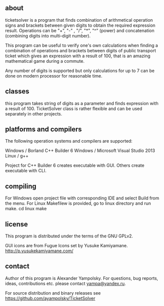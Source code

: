 
about
-----

ticketsolver is a program that finds combination of arithmetical operation signs
and brackets between given digits to obtain the required expression result.
Operations can be "+", "-" , "/", "*", "^" (power) and concatenation (combining
digits into multi-digit number).

This program can be useful to verify one's own calculations when finding a
combination of operations and brackets between digits of public transport ticket
which gives an expression with a result of 100, that is an amazing mathematical
game during a commute.

Any number of digits is supported but only calculations for up to 7 can be done
on modern processor for reasonable time.

classes
-------

this program takes string of digits as a parameter and finds expression with a
result of 100. TicketSolver class is rather flexible and can be used separately
in other projects.

platforms and compilers
-----------------------

The following operation systems and compilers are supported:

Windows / Borland C++ Builder 6
Windows / Microsoft Visual Studio 2013
Linux / g++

Project for C++ Builder 6 creates executable with GUI. Others create executable
with CLI.

compiling
---------

For Windows open project file with corresponding IDE and select Build from the
menu. For Linux Makefilew is provided, go to linux directory and run make.
  cd linux
  make

license
-------

This program is distributed under the terms of the GNU GPLv2.

GUI icons are from Fugue Icons set by Yusuke Kamiyamane.
<http://p.yusukekamiyamane.com/>

contact
-------

Author of this program is Alexander Yampolsky.
For questions, bug reports, ideas, contributions etc. please contact
yampa@yandex.ru.

For source distribution and binary releases see
https://github.com/ayampolsky/TicketSolver